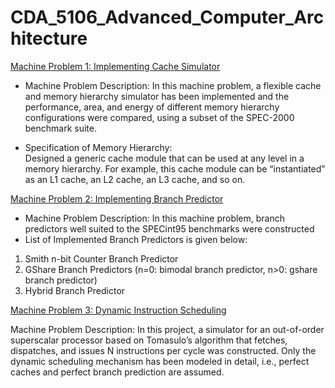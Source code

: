 # CDA_5106_Advanced_Computer_Architecture

<ins>Machine Problem 1: Implementing Cache Simulator</ins>  
- Machine Problem Description:
In this machine problem, a flexible cache and memory hierarchy simulator has been implemented and  the performance, area, and energy of different memory hierarchy configurations were compared, using a subset of the SPEC-2000 benchmark suite. 

- Specification of Memory Hierarchy:  
Designed a generic cache module that can be used at any level in a memory hierarchy. For example, this cache module can be “instantiated” as an L1 cache, an L2 cache, an L3 cache, and so on. 
  
<ins>Machine Problem 2: Implementing Branch Predictor</ins>    
- Machine Problem Description: In this machine problem, branch predictors well suited to the SPECint95 benchmarks were constructed
- List of Implemented Branch Predictors is given below:
1. Smith n-bit Counter Branch Predictor
2. GShare Branch Predictors (n=0: bimodal branch predictor, n>0: gshare branch predictor)
3. Hybrid Branch Predictor

<ins>Machine Problem 3: Dynamic Instruction Scheduling</ins>   
  
Machine Problem Description: In this project, a simulator for an out-of-order superscalar processor based on 
Tomasulo’s algorithm that fetches, dispatches, and issues N instructions per cycle was constructed. Only the 
dynamic scheduling mechanism has been modeled in detail, i.e., perfect caches and perfect branch 
prediction are assumed. 
 
